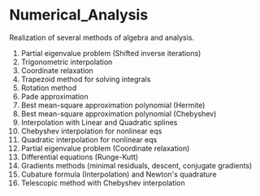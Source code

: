 # Numerical_Analysis
Realization of several methods of algebra and analysis.
1. Partial eigenvalue problem (Shifted inverse iterations)
2. Trigonometric interpolation
3. Coordinate relaxation
4. Trapezoid method for solving integrals
5. Rotation method
6. Pade approximation
7. Best mean-square approximation polynomial (Hermite)
8. Best mean-square approximation polynomial (Chebyshev)
9. Interpolation with Linear and Quadratic splines
10. Chebyshev interpolation for nonlinear eqs
11. Quadratic interpolation for nonlinear eqs
12. Partial eigenvalue problem (Coordinate relaxation)
13. Differential equations (Runge-Kutt)
14. Gradients methods (minimal residuals, descent, conjugate gradients)
15. Cubature formula (Interpolation) and Newton's quadrature
16. Telescopic method with Chebyshev interpolation
